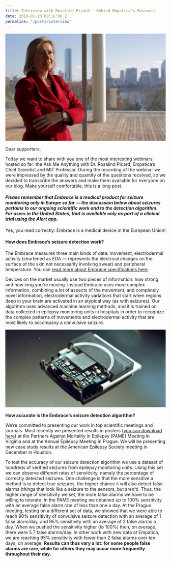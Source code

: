 ```yaml
---
title: Interview with Rosalind Picard — Behind Empatica’s Research
date: 2018-01-10 08:16:00 Z
permalink: "/posts/interview"
---
```


![1_2bssTsiLN-sAEUp_U8nzBw.jpeg](/uploads/1_2bssTsiLN-sAEUp_U8nzBw.jpeg)

Dear supporters,

Today we want to share with you one of the most interesting webinars hosted so far: the Ask Me Anything with Dr. Rosalind Picard, Empatica’s Chief Scientist and MIT Professor. During the recording of the webinar we were impressed by the quality and quantity of the questions received, so we decided to transcribe the answers and make them available for everyone on our blog. Make yourself comfortable, this is a long post.

#### ***Please remember that Embrace is a medical product for seizure monitoring only in Europe so far — the discussion below about seizures pertains to our ongoing scientific work and to the detection algorithm. For users in the United States, that is available only as part of a clinical trial using the Alert app.***

Yes, you read correctly: Embrace is a medical device in the European Union!

#### **How does Embrace’s seizure detection work?**

The Embrace measures three main kinds of data: movement, electrodermal activity (shortened as EDA — represents the electrical changes on the surface of the skin not necessarily involving sweat) and peripheral temperature. You can [read more about Embrace specifications here](https://www.empatica.com/embrace-watch-technology#specifications).

Devices on the market usually use two pieces of information: how strong and how long you’re moving. Instead Embrace uses more complex information, combining a lot of aspects of the movement, and completely novel information, electrodermal activity variations that start when regions deep in your brain are activated in an atypical way (as with seizures). Our algorithm uses advanced machine learning methods, and it is trained on data collected in epilepsy monitoring units in hospitals in order to recognize the complex patterns of movements and electrodermal activity that are most likely to accompany a convulsive seizure.

![1__OWRTXPMjIXj7xBhL3wMMg.jpeg](/uploads/1__OWRTXPMjIXj7xBhL3wMMg.jpeg)

**How accurate is the Embrace’s seizure detection algorithm?**

We’re committed to presenting our work in top scientific meetings and journals. Most recently we presented results in posters ([you can download here](https://www.researchgate.net/publication/308625338_Improving_convulsive_seizure_detection_by_exploiting_data_from_outpatient_settings_using_the_Embrace_wristband)) at the Partners Against Mortality in Epilepsy (PAME) Meeting in Virginia and at the Annual Epilepsy Meeting in Prague. We will be presenting new case study results at the American Epilepsy Society meeting in December in Houston.

To test the accuracy of our seizure detection algorithm we use a dataset of hundreds of verified seizures from epilepsy monitoring units. Using this set we can observe different rates of sensitivity, namely the percentage of correctly detected seizures. One challenge is that the more sensitive a method is to detect true seizures, the higher chance it will also detect false alarms (things that look like a seizure to the sensors, but aren’t). Thus, the higher range of sensitivity we set, the more false alarms we have to be willing to tolerate. In the PAME meeting we obtained up to 100% sensitivity with an average false alarm rate of less than one a day. At the Prague meeting, testing on a different set of data, we showed that we were able to reach 90% sensitivity of convulsive seizure detection with an average of 1 false alarm/day, and 95% sensitivity with an average of 2 false alarms a day. When we pushed the sensitivity higher (to 100%) then, on average, there were 5.7 false alarms/day. In other work with new data at Empatica, we are reaching 95% sensitivity with fewer than 2 false alarms over ten days, on average. **Results can thus vary a lot: for some people false alarms are rare, while for others they may occur more frequently throughout their day.**
